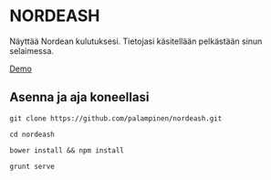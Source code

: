 # NORDEASH

Näyttää Nordean kulutuksesi. Tietojasi käsitellään pelkästään sinun selaimessa.

[Demo](http://palampinen.github.io/nordeash)

## Asenna ja aja koneellasi

`git clone https://github.com/palampinen/nordeash.git`

`cd nordeash`

`bower install && npm install`

`grunt serve`

